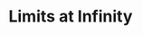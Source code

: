 ---
title: "Limits at Infinity"
prevcontenturl: ../DC-2.2-theorems-on-limits
nextcontenturl: ../DC-2.4-one-sided-limits
layout: content-construction
---